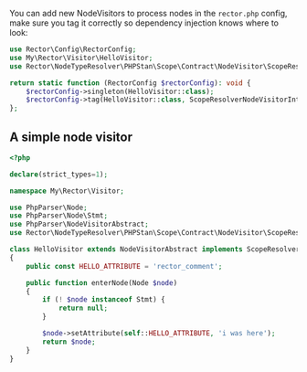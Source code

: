 You can add new NodeVisitors to process nodes in the `rector.php` config, make sure you tag it correctly so dependency injection knows where to look:

```php
use Rector\Config\RectorConfig;
use My\Rector\Visitor\HelloVisitor;
use Rector\NodeTypeResolver\PHPStan\Scope\Contract\NodeVisitor\ScopeResolverNodeVisitorInterface;

return static function (RectorConfig $rectorConfig): void {
    $rectorConfig->singleton(HelloVisitor::class);
    $rectorConfig->tag(HelloVisitor::class, ScopeResolverNodeVisitorInterface::class);
};
```

## A simple node visitor

```php
<?php

declare(strict_types=1);

namespace My\Rector\Visitor;

use PhpParser\Node;
use PhpParser\Node\Stmt;
use PhpParser\NodeVisitorAbstract;
use Rector\NodeTypeResolver\PHPStan\Scope\Contract\NodeVisitor\ScopeResolverNodeVisitorInterface;

class HelloVisitor extends NodeVisitorAbstract implements ScopeResolverNodeVisitorInterface
{
    public const HELLO_ATTRIBUTE = 'rector_comment';

    public function enterNode(Node $node)
    {
        if (! $node instanceof Stmt) {
            return null;
        }

        $node->setAttribute(self::HELLO_ATTRIBUTE, 'i was here');
        return $node;
    }
}
```
